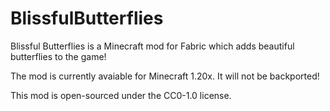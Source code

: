 # BlissfulButterflies
Blissful Butterflies is a Minecraft mod for Fabric which adds beautiful butterflies to the game!

The mod is currently avaiable for Minecraft 1.20x. It will not be backported!

This mod is open-sourced under the CC0-1.0 license.
